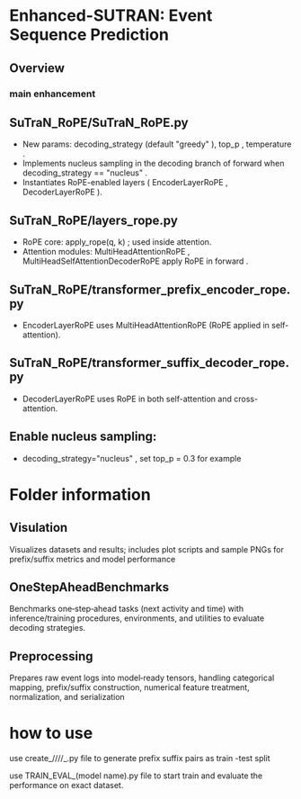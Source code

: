 # Enhanced-SUTRAN: Event Sequence Prediction

## Overview

### main enhancement


## SuTraN_RoPE/SuTraN_RoPE.py
  - New params: decoding_strategy (default "greedy" ), top_p , temperature .
  - Implements nucleus sampling in the decoding branch of forward when decoding_strategy == "nucleus" .
  - Instantiates RoPE-enabled layers ( EncoderLayerRoPE , DecoderLayerRoPE ).
## SuTraN_RoPE/layers_rope.py
  - RoPE core: apply_rope(q, k) ; used inside attention.
  - Attention modules: MultiHeadAttentionRoPE , MultiHeadSelfAttentionDecoderRoPE apply RoPE in forward .
## SuTraN_RoPE/transformer_prefix_encoder_rope.py
  - EncoderLayerRoPE uses MultiHeadAttentionRoPE (RoPE applied in self-attention).
## SuTraN_RoPE/transformer_suffix_decoder_rope.py
  - DecoderLayerRoPE uses RoPE in both self-attention and cross-attention.

## Enable nucleus sampling:
  - decoding_strategy="nucleus" , set top_p = 0.3 for example 

# Folder information

## Visulation
Visualizes datasets and results; includes plot scripts and sample PNGs for prefix/suffix metrics and model performance

## OneStepAheadBenchmarks

 Benchmarks one‑step‑ahead tasks (next activity and time) with inference/training procedures, environments, and utilities to evaluate decoding strategies.

 ## Preprocessing 
 Prepares raw event logs into model‑ready tensors, handling categorical mapping, prefix/suffix construction, numerical feature treatment, normalization, and serialization



 # how to use

 use create_////_.py file to generate prefix suffix pairs as train -test split

 use TRAIN_EVAL_(model name).py file to start train and evaluate the performance on exact dataset.
 
